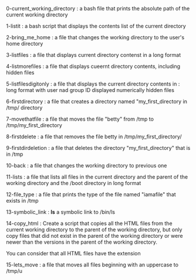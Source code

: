 0-current_working_directory : a bash file that prints the absolute path of the current working directory

1-listit : a bash script that displays the contents list of the current directory

2-bring_me_home : a file that changes the working directory to the user's home directory

3-listfiles : a file that displays current directory contenst in a long format

4-listmorefiles : a file that displays cueernt directory contents, including hidden files

5-listfilesdigitonly : a file that displays the current directory contents in : 
	long format
	with user nad group ID displayed numerically
	hidden files

6-firstdirectory : a file that creates a directory named "my_first_directory in /tmp/ directory

7-movethatfile : a file that moves the file "betty" from /tmp to /tmp/my_first_directory

8-firstdelete : a file that removes the file betty in /tmp/my_first_directory/

9-firstdirdeletion : a file that deletes the directory "my_first_directory" that is in /tmp

10-back : a file that changes the working directory to previous one

11-lists : a file that lists all files in the current directory and the parent of the working directory and the /boot directory in long format

12-file_type : a file that prints the type of the file named "iamafile" that exists in /tmp

13-symbolic_link : __ls__ a symbolic link to /bin/ls

14-copy_html : Create a script that copies all the HTML files from the current working directory to the parent of the working directory, but only copy files that did not exist in the parent of the working directory or were newer than the versions in the parent of the working directory.

You can consider that all HTML files have the extension

15-lets_move : a file that moves all files beginning with an uppercase to  /tmp/u


